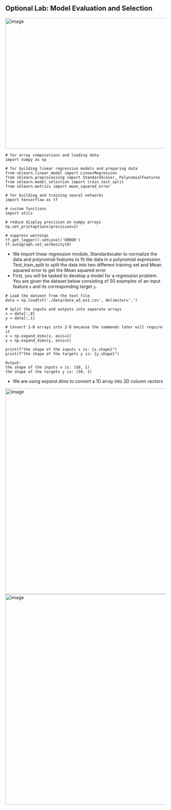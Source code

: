 ## Optional Lab: Model Evaluation and Selection

<img width="1177" height="409" alt="image" src="https://github.com/user-attachments/assets/feb3f71c-5bca-4c66-8a46-6c253a9426e5" />

```
# for array computations and loading data
import numpy as np

# for building linear regression models and preparing data
from sklearn.linear_model import LinearRegression
from sklearn.preprocessing import StandardScaler, PolynomialFeatures
from sklearn.model_selection import train_test_split
from sklearn.metrics import mean_squared_error

# for building and training neural networks
import tensorflow as tf

# custom functions
import utils

# reduce display precision on numpy arrays
np.set_printoptions(precision=2)

# suppress warnings
tf.get_logger().setLevel('ERROR')
tf.autograph.set_verbosity(0)
```

- We import linear regression module, Standardscaler to normalize the data and polynomial features to fit hte data in a polynomial expression. Test_train_split to split the data into two different training set and Mean squared error to get the Mean squared error
- First, you will be tasked to develop a model for a regression problem. You are given the dataset below consisting of 50 examples of an input feature `x` and its corresponding target `y`.

```
# Load the dataset from the text file
data = np.loadtxt('./data/data_w3_ex1.csv', delimiter=',')

# Split the inputs and outputs into separate arrays
x = data[:,0]
y = data[:,1]

# Convert 1-D arrays into 2-D because the commands later will require it
x = np.expand_dims(x, axis=1)
y = np.expand_dims(y, axis=1)

print(f"the shape of the inputs x is: {x.shape}")
print(f"the shape of the targets y is: {y.shape}")

Output:
the shape of the inputs x is: (50, 1)
the shape of the targets y is: (50, 1)
```

- We are using expand dims to convert a 1D array into 2D column vectors

<img width="1250" height="645" alt="image" src="https://github.com/user-attachments/assets/417e393b-a009-40be-9b87-3d5ec2caafc7" />

<img width="1242" height="660" alt="image" src="https://github.com/user-attachments/assets/f5887701-dbbe-4dd4-b3a7-e5b37392d39c" />


